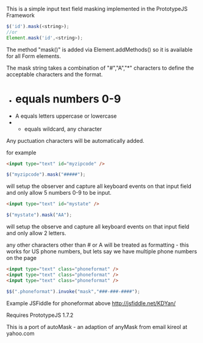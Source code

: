 This is a simple input text field masking implemented in the PrototypeJS Framework

```javascript
$('id').mask(<string>);
//or
Element.mask('id',<string>);
```

The method "mask()" is added via Element.addMethods() so it is available for all Form elements.

The mask string takes a combination of "#","A","*" characters to define the acceptable characters and the format.

* # equals numbers 0-9
* A equals letters uppercase or lowercase
* * equals wildcard, any character

Any puctuation characters will be automatically added.

for example

```html
<input type="text" id="myzipcode" />
```

```javascript
$("myzipcode").mask("#####");
```

will setup the observer and capture all keyboard events on that input field and only allow 5 numbers 0-9 to be input.

```html
<input type="text" id="mystate" />
```

```javascript
$("mystate").mask("AA");
```
will setup the observe and capture all keyboard events on that input field and only allow 2 letters.


any other characters other than # or A will be treated as formatting - this works for US phone numbers, but lets say we have multiple phone numbers on the page

```html
<input type="text" class="phoneformat" />
<input type="text" class="phoneformat" />
<input type="text" class="phoneformat" />
```

```javascript
$$(".phoneformat").invoke("mask","###-###-####");
```

Example JSFiddle for phoneformat above
http://jsfiddle.net/KDYan/

Requires PrototypeJS 1.7.2

This is a port of 
autoMask - an adaption of anyMask from email kireol at yahoo.com